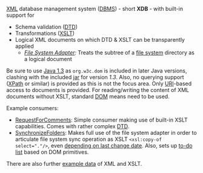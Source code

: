 [XML](https://en.wikipedia.org/wiki/XML) database management system ([DBMS](https://en.wikipedia.org/wiki/Database)) - short **XDB** - with built-in support for
* Schema validation ([DTD](https://en.wikipedia.org/wiki/Document_type_definition))
* Transformations ([XSLT](https://en.wikipedia.org/wiki/XSLT))
* Logical XML documents on which DTD & XSLT can be transparently applied
    * *[File System Adapter](src/xdb/addIns/fsProxyImpl.java):* Treats the subtree of a [file system](https://en.wikipedia.org/wiki/File_system) directory as a logical document

Be sure to use [Java 1.3](https://en.wikipedia.org/wiki/Java_version_history#J2SE_1.3) as `org.w3c.dom` is included in later Java versions, clashing with the included [jar](https://en.wikipedia.org/wiki/JAR_(file_format)) for version *1.3*. Also, no querying support ([XPath](https://en.wikipedia.org/wiki/XPath) or similar) is provided as this is not the focus area. Only [URI](https://en.wikipedia.org/wiki/Uniform_Resource_Identifier)-based access to documents is provided. For reading/writing the content of XML documents without XSLT, standard [DOM](https://en.wikipedia.org/wiki/Document_Object_Model) means need to be used.

Example consumers:
* [RequestForComments](src/RequestForComments.java): Simple consumer making use of built-in XSLT capabilities. Comes with rather complex [DTD](XMLStore/rfc/RFC.dtd).
* [SynchronizeFolders](src/SynchronizeFolders.java): Makes full use of the file system adapter in order to articulate file system sync operation as XSLT `<xsl:copy-of select="."/>`, even [depending on last change date](XMLStore/SyncFol/syncFol.xsl). Also, sets up [to-do list](XMLStore/SyncFol/syncFol.xml) based on DOM primitives.

There are also further [example data](XMLStore/nba/) of XML and XSLT.
